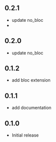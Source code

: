 ## 0.2.1

* update no_bloc
* 
## 0.2.0

* update no_bloc

## 0.1.2

* add bloc extension

## 0.1.1

* add documentation

## 0.1.0

* Initial release
